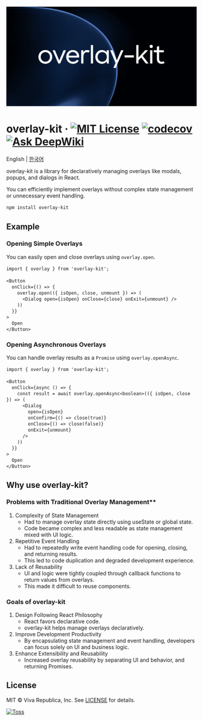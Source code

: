 ![](../docs/public/og.png)

# overlay-kit &middot; [![MIT License](https://img.shields.io/badge/license-MIT-blue.svg)](https://github.com/toss/overlay-kit/blob/main/LICENSE) [![codecov](https://codecov.io/gh/toss/overlay-kit/graph/badge.svg?token=JBEAQTL7XK)](https://codecov.io/gh/toss/overlay-kit) [![Ask DeepWiki](https://deepwiki.com/badge.svg)](https://deepwiki.com/toss/overlay-kit)

English | [한국어](https://github.com/toss/overlay-kit/blob/main/README-ko_kr.md)

overlay-kit is a library for declaratively managing overlays like modals, popups, and dialogs in React.

You can efficiently implement overlays without complex state management or unnecessary event handling.

```sh
npm install overlay-kit
```

## Example

### Opening Simple Overlays

You can easily open and close overlays using `overlay.open`.

```tsx
import { overlay } from 'overlay-kit';

<Button
  onClick={() => {
    overlay.open(({ isOpen, close, unmount }) => (
      <Dialog open={isOpen} onClose={close} onExit={unmount} />
    ))
  }}
>
  Open
</Button>
```

### Opening Asynchronous Overlays

You can handle overlay results as a `Promise` using `overlay.openAsync`.

```tsx
import { overlay } from 'overlay-kit';

<Button
  onClick={async () => {
    const result = await overlay.openAsync<boolean>(({ isOpen, close }) => (
      <Dialog
        open={isOpen}
        onConfirm={() => close(true)}
        onClose={() => close(false)}
        onExit={unmount}
      />
    ))
  }}
>
  Open
</Button>
```

## Why use overlay-kit?

### Problems with Traditional Overlay Management**

1. Complexity of State Management
   - Had to manage overlay state directly using useState or global state.
   - Code became complex and less readable as state management mixed with UI logic.
2. Repetitive Event Handling
   - Had to repeatedly write event handling code for opening, closing, and returning results.
   - This led to code duplication and degraded development experience.
3. Lack of Reusability
   - UI and logic were tightly coupled through callback functions to return values from overlays.
   - This made it difficult to reuse components.

### Goals of overlay-kit

1. Design Following React Philosophy
   - React favors declarative code.
   - overlay-kit helps manage overlays declaratively.
2. Improve Development Productivity
   - By encapsulating state management and event handling, developers can focus solely on UI and business logic.
3. Enhance Extensibility and Reusability
   - Increased overlay reusability by separating UI and behavior, and returning Promises.


## License

MIT © Viva Republica, Inc. See [LICENSE](https://github.com/toss/overlay-kit/blob/main/LICENSE) for details.

<a title="Toss" href="https://toss.im">
  <picture>
    <source media="(prefers-color-scheme: dark)" srcset="https://static.toss.im/logos/png/4x/logo-toss-reverse.png">
    <img alt="Toss" src="https://static.toss.im/logos/png/4x/logo-toss.png" width="100">
  </picture>
</a>
